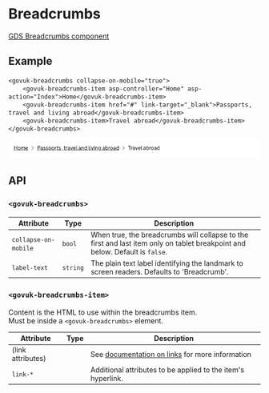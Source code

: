 # Breadcrumbs

[GDS Breadcrumbs component](https://design-system.service.gov.uk/components/breadcrumbs/)

## Example

```razor
<govuk-breadcrumbs collapse-on-mobile="true">
    <govuk-breadcrumbs-item asp-controller="Home" asp-action="Index">Home</govuk-breadcrumbs-item>
    <govuk-breadcrumbs-item href="#" link-target="_blank">Passports, travel and living abroad</govuk-breadcrumbs-item>
    <govuk-breadcrumbs-item>Travel abroad</govuk-breadcrumbs-item>
</govuk-breadcrumbs>
```

![Breadcrumbs](../images/breadcrumbs.png)

## API

### `<govuk-breadcrumbs>`

| Attribute            | Type     | Description                                                                                                                  |
|----------------------|----------|------------------------------------------------------------------------------------------------------------------------------|
| `collapse-on-mobile` | `bool`   | When true, the breadcrumbs will collapse to the first and last item only on tablet breakpoint and below. Default is `false`. |
| `label-text`         | `string` | The plain text label identifying the landmark to screen readers. Defaults to 'Breadcrumb'.                                   |

### `<govuk-breadcrumbs-item>`

Content is the HTML to use within the breadcrumbs item.\
Must be inside a `<govuk-breadcrumbs>` element.

| Attribute         | Type | Description                                                    |
|-------------------|------|----------------------------------------------------------------|
| (link attributes) |      | See [documentation on links](../links.md) for more information |
| `link-*`          |      | Additional attributes to be applied to the item's hyperlink.   |
